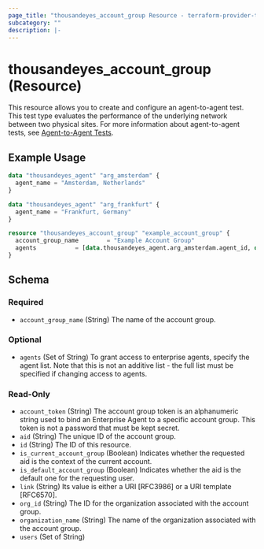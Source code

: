 ```yaml
---
page_title: "thousandeyes_account_group Resource - terraform-provider-thousandeyes"
subcategory: ""
description: |-
---
```


# thousandeyes_account_group (Resource)

This resource allows you to create and configure an agent-to-agent test. This test type evaluates the performance of the underlying network between two physical sites. For more information about agent-to-agent tests, see [Agent-to-Agent Tests](https://docs.thousandeyes.com/product-documentation/internet-and-wan-monitoring/tests#agent-to-agent-test).

## Example Usage

```terraform
data "thousandeyes_agent" "arg_amsterdam" {
  agent_name = "Amsterdam, Netherlands"
}

data "thousandeyes_agent" "arg_frankfurt" {
  agent_name = "Frankfurt, Germany"
}

resource "thousandeyes_account_group" "example_account_group" {
  account_group_name        = "Example Account Group"
  agents           = [data.thousandeyes_agent.arg_amsterdam.agent_id, data.thousandeyes_agent.arg_frankfurt.agent_id]
}
```

<!-- schema generated by tfplugindocs -->
## Schema

### Required

- `account_group_name` (String) The name of the account group.

### Optional

- `agents` (Set of String) To grant access to enterprise agents, specify the agent list. Note that this is not an additive list - the full list must be specified if changing access to agents.

### Read-Only

- `account_token` (String) The account group token is an alphanumeric string used to bind an Enterprise Agent to a specific account group. This token is not a password that must be kept secret.
- `aid` (String) The unique ID of the account group.
- `id` (String) The ID of this resource.
- `is_current_account_group` (Boolean) Indicates whether the requested aid is the context of the current account.
- `is_default_account_group` (Boolean) Indicates whether the aid is the default one for the requesting user.
- `link` (String) Its value is either a URI [RFC3986] or a URI template [RFC6570].
- `org_id` (String) The ID for the organization associated with the account group.
- `organization_name` (String) The name of the organization associated with the account group.
- `users` (Set of String)


